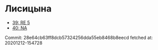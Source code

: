 # Лисицына
- [39: RE 5](39.md)
- [40: NA](40.md)

Commit: 28e64cb63ff8dcb57324256dda55eb8468b8eecd
 fetched at: 20201212-154728
